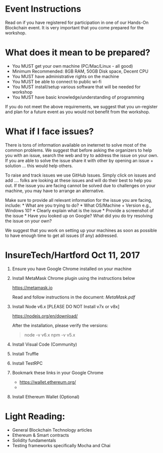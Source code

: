 # Event Instructions
Read on if you have registered for participation in one of our Hands-On Blockchain event. It is very important that you come prepared for the workshop. 

# What does it mean to be prepared?
* You MUST get your own machine (PC/Mac/Linux - all good)
* Minimum Recommended: 8GB RAM, 50GB Disk space, Decent CPU
* You MUST have administrative rights on the machine
* You MUST be able to connect to public wi-fi 
* You MUST install/setup various software that will be needed for workshop
* You MUST have basic knowledge/understanding of programming

If you do not meet the above requirements, we suggest that you un-register and plan for a future event as you would not benefit from the workshop.

# What if I face issues?

There is tons of information available on ineternet to solve most of the common problems. We suggest that before asking the organizers to help you with an issue, search the web and try to address the issue on your own. If you are able to solve the issue share it with other by opening an issue + solution ... this would help others.

To raise and track issues we use GitHub Issues. Simply click on issues and add .... folks are looking at these issues and will do their best to help you out. If the issue you are facing cannot be solved due to challenges on your machine, you may have to arrange an alternative.

Make sure to provide all relevant information for the issue you are facing, include:
    * What are you trying to do?
    * What OS/Machine + Version e.g., Windows 10?
    * Clearly explain what is the issue
    * Provide a screenshot of the issue
    * Have you looked up on Google? What did you do try resolving the issue on your own?

We suggest that you work on setting up your machines as soon as possible to have enough time to get all issues (if any) addressed.

# InsureTech/Hartford  Oct 11, 2017

1. Ensure you have Google Chrome installed on your machine
2. Install MetaMask Chrome plugin using the instructions below

    https://metamask.io
    
    Read and follow instructions in the document:  *MetaMask.pdf*
    
3. Install Node v6.x  [PLEASE DO NOT Install v7x or v8x]

    https://nodejs.org/en/download/
    
    After the installation, please verify the versions:
    > node -v        v6.x
    > npm  -v        v5.x

4. Install Visual Code (Community)

4. Install Truffle

5. Install TestRPC

5. Bookmark these links in your Google Chrome

    * https://wallet.ethereum.org/
    * 

5. Install Ethereum Wallet (Optional)

Light Reading:
==============
* General Blockchain Technology articles
* Ethereum & Smart contracts
* Solidity fundamentals
* Testing frameworks specifically Mocha and Chai
